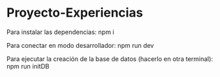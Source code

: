 # Proyecto-Experiencias

Para instalar las dependencias:
    npm i

Para conectar en modo desarrollador:
    npm run dev

Para ejecutar la creación de la base de datos (hacerlo en otra terminal):
    npm run initDB
